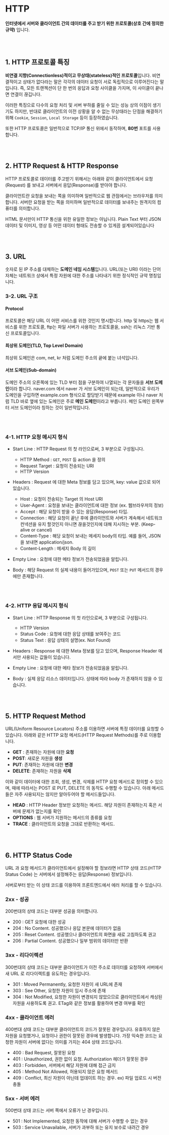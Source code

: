 # HTTP 

**인터넷에서 서버와 클라이언트 간의 데이터를 주고 받기 위한 프로토콜(상호 간에 정의한 규약)** 입니다.

<br></br>

## 1. HTTP 프로토콜 특징

**비연결 지향(Connectionless)적이고 무상태(stateless)적인 프로토콜**입니다. 비연결적이고 상태가 없다라는 말은 각각의 데이터 요청이 서로 독립적으로 이루어진다는 말입니다. 즉, 모든 트랜젝션이 단 한 번의 응답과 요청 사이클을 가지며, 이 사이클이 끝나면 연결이 끊깁니다.

이러한 특징으로 다수의 요청 처리 및 서버 부하를 줄일 수 있는 성능 상의 이점이 생기기도 하지만, 반대로 클라이언트의 이전 상황을 알 수 없는 무상태라는 단점을 해결하기 위해 `Cookie`, `Session`, `Local Storage` 등이 등장하였습니다.

또한 HTTP 프로토콜은 일반적으로 TCP/IP 통신 위에서 동작하며, **80번** 포트를 사용합니다.

<br></br>

## 2. HTTP Request & HTTP Response

HTTP 프로토콜로 데이터를 주고받기 위해서는 아래와 같이 클라이언트에서 요청(Request) 를 보내고 서버에서 응답(Response)를 받아야 합니다.



클라이언트란 요청을 보내는 쪽을 의미하며 일반적으로 웹 관점에서는 브라우저를 의미합니다. 서버란 요청을 받는 쪽을 의미하며 일반적으로 데이터를 보내주는 원격지의 컴퓨터를 의미합니다.

HTML 문서만이 HTTP 통신을 위한 유일한 정보는 아닙니다. Plain Text 부터 JSON 데이터 및 이미지, 영상 등 어떤 데이터 형태도 전송할 수 있게끔 설계되어있습니다

<br></br>

## 3. URL

숫자로 된 IP 주소를 대체하는 **도메인 네임 시스템**입니다. URL(또는 URI) 이라는 단어 자체는 네트워크 상에서 특정 자원에 대한 주소를 나타내기 위한 정식적인 규약 명칭입니다.


### 3-2. URL 구조

#### Protocol

프로토콜은 해당 URL 이 어떤 서비스를 위한 것인지 명시합니다. http 및 https는 웹 서비스를 위한 프로토콜, ftp는 파일 서버가 사용하는 프로토콜을, ssh는 리눅스 기반 통신 프로토콜입니다.

#### 최상위 도메인(TLD, Top Level Domain)

최상위 도메인은 com, net, kr 처럼 도메인 주소의 끝에 붙는 녀석입니다.

#### 서브 도메인(Sub-domain)

도메인 주소의 오른쪽에 있는 TLD 부터 점을 구분하여 나열되는 각 문자들을 **서브 도메인**이라 합니다. naver.com 에서 naver 가 서브 도메인이 되는데, 일반적으로 우리가 도메인을 구입하면 example.com 형식으로 할당받기 때문에 example 이나 naver 처럼 TLD 바로 옆에 있는 도메인은 주로 **메인 도메인**이라고 부릅니다. 메인 도메인 왼쪽부터 서브 도메인이라 칭하는 것이 일반적입니다.

<br></br>

### 4-1. HTTP 요청 메시지 형식


- Start Line : HTTP Request 의 첫 라인으로써, 3 부분으로 구성됩니다.

  - HTTP Method : `GET`, `POST` 등 action 을 정의
  - Request Target : 요청이 전송되는 URI
  - HTTP Version

- Headers : Request 에 대한 Meta 정보를 담고 있으며, key: value 값으로 되어 있습니다.

  - Host : 요청이 전송되는 Target 의 Host URI
  - User-Agent : 요청을 보내는 클라이언트에 대한 정보 (ex. 웹브라우저의 정보)
  - Accept : 해당 요청이 받을 수 있는 응답(Response) 타입.
  - Connection : 해당 요청이 끝난 후에 클라이언트와 서버가 계속해서 네트워크 컨넥션을 유지 할것인지 아니면 끊을것인지에 대해 지시하는 부분. (Keep-alive or cancel)
  - Content-Type : 해당 요청이 보내는 메세지 body의 타입. 예를 들어, JSON을 보내면 application/json.
  - Content-Length : 메세지 Body 의 길이

- Empty Line : 요청에 대한 메타 정보가 전송되었음을 알립니다.

- Body : 해당 Request 의 실제 내용이 들어가있으며, `POST` 또는 `PUT` 메서드의 경우에만 존재합니다.

<br></br>

### 4-2. HTTP 응답 메시지 형식


- Start Line : HTTP Response 의 첫 라인으로써, 3 부분으로 구성됩니다.

  - HTTP Version
  - Status Code : 요청에 대한 응답 상태를 보여주는 코드
  - Status Text : 응답 상태의 설명(ex. Not Found)

- Headers : Response 에 대한 Meta 정보를 담고 있으며, Response Header 에서만 사용되는 값들이 있습니다.

- Empty Line : 요청에 대한 메타 정보가 전송되었음을 알립니다.

- Body : 실제 응답 리소스 데이터입니다. 상태에 따라 body 가 존재하지 않을 수 있습니다.

<br></br>

## 5. HTTP Request Method

URL(Uniform Resource Locators) 주소를 이용하면 서버에 특정 데이터를 요청할 수 있습니다. 아래와 같은 HTTP 요청 메서드(HTTP Request Methods)를 주로 이용합니다.

- **GET** : 존재하는 자원에 대한 **요청**
- **POST**: 새로운 자원을 **생성**
- **PUT**: 존재하는 자원에 대한 **변경**
- **DELETE**: 존재하는 자원을 **삭제**

이와 같이 데이터에 대한 조회, 생성, 변경, 삭제를 HTTP 요청 메서드로 정의할 수 있으며, 때에 따라서는 POST 로 PUT, DELETE 의 동작도 수행할 수 있습니다. 아래 메서드들은 자주 사용되지는 않지만 알아두어야 할 메서드들입니다.

- **HEAD** : HTTP Header 정보만 요청하는 메서드. 해당 자원이 존재하는지 혹은 서버에 문제가 없는지를 확인
- **OPTIONS** : 웹 서버가 지원하는 메서드의 종류를 요청
- **TRACE** : 클라이언트의 요청을 그대로 반환하는 메서드.

<br></br>

## 6. HTTP Status Code

URL 과 요청 메서드가 클라이언트에서 설정해야 할 정보라면 HTTP 상태 코드(HTTP Status Code) 는 서버에서 설정해주는 응답(Response) 정보입니다.

서버로부터 받는 이 상태 코드를 이용하여 프론트엔드에서 에러 처리를 할 수 있습니다.

### 2xx - 성공

200번대의 상태 코드는 대부분 성공을 의미합니다.

- 200 : GET 요청에 대한 성공
- 204 : No Content. 성공했으나 응답 본문에 데이터가 없음
- 205 : Reset Content. 성공했으나 클라이언트의 화면을 새로 고침하도록 권고
- 206 : Partial Content. 성공했으나 일부 범위의 데이터만 반환

### 3xx - 리다이렉션

300번대의 상태 코드는 대부분 클라이언트가 이전 주소로 데이터를 요청하여 서버에서 새 URL 로 리다이렉트를 유도하는 경우입니다.

- 301 : Moved Permanently, 요청한 자원이 새 URL에 존재
- 303 : See Other, 요청한 자원이 임시 주소에 존재
- 304 : Not Modified, 요청한 자원이 변경되지 않았으므로 클라이언트에서 캐싱된 자원을 사용하도록 권고. ETag와 같은 정보를 활용하여 변경 여부를 확인

### 4xx - 클라이언트 에러

400번대 상태 코드는 대부분 클라이언트의 코드가 잘못된 경우입니다. 유효하지 않은 자원을 요청했거나, 요청이나 권한이 잘못된 경우에 발생합니다. 가장 익숙한 코드는 요청한 자원이 서버에 없다는 의미를 가지는 404 상태 코드입니다.

- 400 : Bad Request, 잘못된 요청
- 401 : Unauthorized, 권한 없이 요청. Authorization 헤더가 잘못된 경우
- 403 : Forbidden, 서버에서 해당 자원에 대해 접근 금지
- 405 : Method Not Allowed, 허용되지 않은 요청 메서드
- 409 : Conflict, 최신 자원이 아닌데 업데이트 하는 경우. ex) 파일 업로드 시 버전 충돌

### 5xx - 서버 에러

500번대 상태 코드는 서버 쪽에서 오류가 난 경우입니다.

- 501 : Not Implemented, 요청한 동작에 대해 서버가 수행할 수 없는 경우
- 503 : Service Unavailable, 서버가 과부하 또는 유지 보수로 내려간 경우
